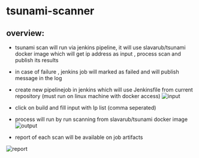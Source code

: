 # tsunami-scanner
## overview:
- tsunami scan will run via jenkins pipeline, it will use slavarub/tsunami docker image which will get ip address as input ,
process scan and publish its results
- in case of failure , jenkins job will marked as failed and will publish message in the log

- create new pipelinejob in jenkins which will use Jenkinsfile from current repository (must run on linux machine with docker access)
![input](https://user-images.githubusercontent.com/2504356/146637734-51d3da5a-2e8f-45b3-8fdd-e1e10d339476.png)
- click on build and fill input with Ip list (comma seperated)
- process will run by run scanning from slavarub/tsunami docker image
![output](https://user-images.githubusercontent.com/2504356/146637739-b8b46486-90fa-46d7-a583-5e9e9a741bb1.png)
- report of each scan will be available on job artifacts

![report](https://user-images.githubusercontent.com/2504356/146637719-769be724-f6d6-4842-8fe2-7013174931f8.png)
